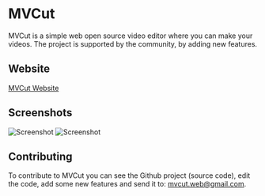 # MVCut

MVCut is a simple web open source video editor where you can make your videos. The project is supported by the community, by adding new features. 

## Website
[MVCut Website](https://mvcut.netlify.app)

## Screenshots

![Screenshot](https://i.ibb.co/mHCqxJP/Captura-de-pantalla-2023-01-17-000801.png)
![Screenshot](https://i.ibb.co/fYpV6GD/Captura-de-pantalla-2023-01-17-000918.png)


## Contributing

To contribute to MVCut you can see the Github project (source code), edit the code, add some new features and send it to: mvcut.web@gmail.com. 
